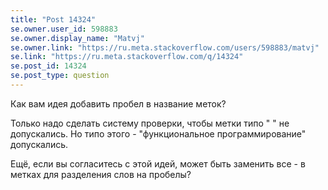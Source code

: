 ```yaml
---
title: "Post 14324"
se.owner.user_id: 598883
se.owner.display_name: "Matvj"
se.owner.link: "https://ru.meta.stackoverflow.com/users/598883/matvj"
se.link: "https://ru.meta.stackoverflow.com/q/14324"
se.post_id: 14324
se.post_type: question
---
```

<p>Как вам идея добавить пробел в название меток?</p>
<p>Только надо сделать систему проверки, чтобы метки типо &quot; &quot; не допускались. Но типо этого - &quot;функциональное программирование&quot; допускались.</p>
<p>Ещё, если вы согласитесь с этой идей, может быть заменить все - в метках для разделения слов на пробелы?</p>
